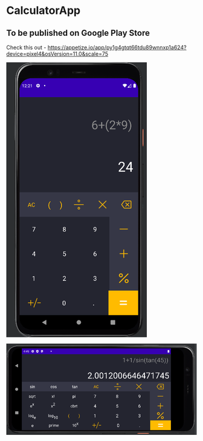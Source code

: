 # CalculatorApp
## To be published on Google Play Store

Check this out - https://appetize.io/app/py1g4gtqt66tdu89wnnxp1a624?device=pixel4&osVersion=11.0&scale=75

![A](https://github.com/pratyaksh1610/CalculatorApp/blob/main/c2.png)

![B](https://github.com/pratyaksh1610/CalculatorApp/blob/main/c1.png)
